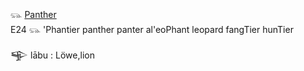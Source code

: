 𓃮 [Panther](Panther)  
E24 𓃮 'Phantier panther panter al'eoPhant leopard fangTier hunTier  

𒊊 lābu : Löwe,lion  